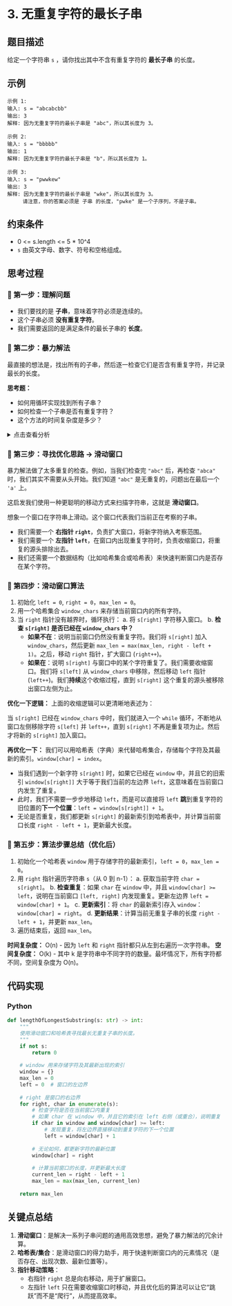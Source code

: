 # 3. 无重复字符的最长子串

## 题目描述
给定一个字符串 `s` ，请你找出其中不含有重复字符的 **最长子串** 的长度。

## 示例
```
示例 1:
输入: s = "abcabcbb"
输出: 3 
解释: 因为无重复字符的最长子串是 "abc"，所以其长度为 3。

示例 2:
输入: s = "bbbbb"
输出: 1
解释: 因为无重复字符的最长子串是 "b"，所以其长度为 1。

示例 3:
输入: s = "pwwkew"
输出: 3
解释: 因为无重复字符的最长子串是 "wke"，所以其长度为 3。
     请注意，你的答案必须是 子串 的长度，"pwke" 是一个子序列，不是子串。
```

## 约束条件
- 0 <= s.length <= 5 * 10^4
- `s` 由英文字母、数字、符号和空格组成。

## 思考过程

### 🤔 第一步：理解问题
- 我们要找的是 **子串**，意味着字符必须是连续的。
- 这个子串必须 **没有重复字符**。
- 我们需要返回的是满足条件的最长子串的 **长度**。

### 🤔 第二步：暴力解法
最直接的想法是，找出所有的子串，然后逐一检查它们是否含有重复字符，并记录最长的长度。

**思考题：**
- 如何用循环实现找到所有子串？
- 如何检查一个子串是否有重复字符？
- 这个方法的时间复杂度是多少？

<details>
<summary>点击查看分析</summary>

- 可以用两层循环，`i` 从 0 到 n-1，`j` 从 `i` 到 n-1，来生成所有子串 `s[i:j+1]`。
- 对于每个子串，可以再用一个哈希集合（Set）来检查是否有重复字符，这需要 O(L) 的时间，其中 L 是子串长度。
- 总时间复杂度大约是 O(n³)，对于 `n <= 5 * 10^4` 来说，是完全无法接受的。

</details>

### 🤔 第三步：寻找优化思路 -> 滑动窗口
暴力解法做了太多重复的检查。例如，当我们检查完 `"abc"` 后，再检查 `"abca"` 时，我们其实不需要从头开始。我们知道 `"abc"` 是无重复的，问题出在最后一个 `'a'` 上。

这启发我们使用一种更聪明的移动方式来扫描字符串，这就是 **滑动窗口**。

想象一个窗口在字符串上滑动。这个窗口代表我们当前正在考察的子串。
- 我们需要一个 **右指针 `right`**，负责扩大窗口，将新字符纳入考察范围。
- 我们需要一个 **左指针 `left`**，在窗口内出现重复字符时，负责收缩窗口，将重复的源头排除出去。
- 我们还需要一个数据结构（比如哈希集合或哈希表）来快速判断窗口内是否存在某个字符。

### 🤔 第四步：滑动窗口算法
1. 初始化 `left = 0`, `right = 0`，`max_len = 0`。
2. 用一个哈希集合 `window_chars` 来存储当前窗口内的所有字符。
3. 当 `right` 指针没有越界时，循环执行：
   a. 将 `s[right]` 字符移入窗口。
   b. **检查 `s[right]` 是否已经在 `window_chars` 中？**
      - **如果不在**：说明当前窗口仍然没有重复字符。我们将 `s[right]` 加入 `window_chars`，然后更新 `max_len = max(max_len, right - left + 1)`。之后，移动 `right` 指针，扩大窗口 (`right++`)。
      - **如果在**：说明 `s[right]` 与窗口中的某个字符重复了。我们需要收缩窗口。我们将 `s[left]` 从 `window_chars` 中移除，然后移动 `left` 指针 (`left++`)。我们**持续**这个收缩过程，直到 `s[right]` 这个重复的源头被移除出窗口左侧为止。

**优化一下逻辑：**
上面的收缩逻辑可以更清晰地表述为：

当 `s[right]` 已经在 `window_chars` 中时，我们就进入一个 `while` 循环，不断地从窗口左侧移除字符 `s[left]` 并 `left++`，直到 `s[right]` 不再是重复项为止。然后才将新的 `s[right]` 加入窗口。

**再优化一下：**
我们可以用哈希表（字典）来代替哈希集合，存储每个字符及其最新的索引。`window[char] = index`。

- 当我们遇到一个新字符 `s[right]` 时，如果它已经在 `window` 中，并且它的旧索引 `window[s[right]]` 大于等于我们当前的左边界 `left`，这意味着在当前窗口内发生了重复。
- 此时，我们不需要一步步地移动 `left`，而是可以直接将 `left` **跳**到重复字符的旧位置的**下一个位置**：`left = window[s[right]] + 1`。
- 无论是否重复，我们都更新 `s[right]` 的最新索引到哈希表中，并计算当前窗口长度 `right - left + 1`，更新最大长度。

### 🤔 第五步：算法步骤总结（优化后）
1. 初始化一个哈希表 `window` 用于存储字符的最新索引，`left = 0`，`max_len = 0`。
2. 用 `right` 指针遍历字符串 `s`（从 0 到 n-1）：
   a. 获取当前字符 `char = s[right]`。
   b. **检查重复**：如果 `char` 在 `window` 中，并且 `window[char] >= left`，说明在当前窗口 `[left, right]` 内发现重复。更新左边界 `left = window[char] + 1`。
   c. **更新索引**：将 `char` 的最新索引存入 `window`：`window[char] = right`。
   d. **更新结果**：计算当前无重复子串的长度 `right - left + 1`，并更新 `max_len`。
3. 遍历结束后，返回 `max_len`。

**时间复杂度：** O(n) - 因为 `left` 和 `right` 指针都只从左到右遍历一次字符串。
**空间复杂度：** O(k) - 其中 k 是字符串中不同字符的数量。最坏情况下，所有字符都不同，空间复杂度为 O(n)。

## 代码实现

### Python
```python
def lengthOfLongestSubstring(s: str) -> int:
    """
    使用滑动窗口和哈希表寻找最长无重复子串的长度。
    """
    if not s:
        return 0
    
    # window 用来存储字符及其最新出现的索引
    window = {}
    max_len = 0
    left = 0  # 窗口的左边界
    
    # right 是窗口的右边界
    for right, char in enumerate(s):
        # 检查字符是否在当前窗口内重复
        # 如果 char 在 window 中，并且它的索引在 left 右侧（或重合），说明重复
        if char in window and window[char] >= left:
            # 发现重复，将左边界直接移动到重复字符的下一个位置
            left = window[char] + 1
        
        # 无论如何，都更新字符的最新位置
        window[char] = right
        
        # 计算当前窗口的长度，并更新最大长度
        current_len = right - left + 1
        max_len = max(max_len, current_len)
        
    return max_len

```

## 关键点总结
1. **滑动窗口**：是解决一系列子串问题的通用高效思想，避免了暴力解法的冗余计算。
2. **哈希表/集合**：是滑动窗口的得力助手，用于快速判断窗口内的元素情况（是否存在、出现次数、最新位置等）。
3. **指针移动策略**：
   - 右指针 `right` 总是向右移动，用于扩展窗口。
   - 左指针 `left` 只在需要收缩窗口时移动，并且优化后的算法可以让它“跳跃”而不是“爬行”，从而提高效率。
